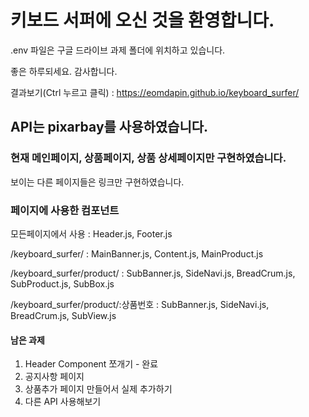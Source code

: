 # 키보드 서퍼에 오신 것을 환영합니다.
.env 파일은 구글 드라이브 과제 폴더에 위치하고 있습니다.

좋은 하루되세요. 감사합니다.

결과보기(Ctrl 누르고 클릭) : https://eomdapin.github.io/keyboard_surfer/
## API는 pixarbay를 사용하였습니다.

### 현재 메인페이지, 상품페이지, 상품 상세페이지만 구현하였습니다.
보이는 다른 페이지들은 링크만 구현하였습니다.

### 페이지에 사용한 컴포넌트
모든페이지에서 사용 : Header.js, Footer.js

/keyboard_surfer/ : MainBanner.js, Content.js, MainProduct.js

/keyboard_surfer/product/ : SubBanner.js, SideNavi.js, BreadCrum.js, SubProduct.js, SubBox.js

/keyboard_surfer/product/:상품번호 : SubBanner.js, SideNavi.js, BreadCrum.js, SubView.js

#### 남은 과제
1. Header Component 쪼개기 - 완료
2. 공지사항 페이지
3. 상품추가 페이지 만들어서 실제 추가하기
4. 다른 API 사용해보기
